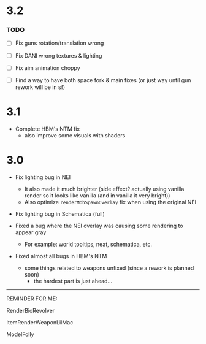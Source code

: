 # 3.2
### TODO

- [ ] Fix guns rotation/translation wrong
- [ ] Fix DANI wrong textures & lighting
- [ ] Fix aim animation choppy

- [ ] Find a way to have both space fork & main fixes (or just way until gun rework will be in sf)

# 3.1

* Complete HBM's NTM fix
  * also improve some visuals with shaders

# 3.0

* Fix lighting bug in NEI
   - It also made it much brighter (side effect? actually using vanilla render so it looks like vanilla (and in vanilla it very bright))
   - Also optimize `renderMobSpawnOverlay` fix when using the original NEI


* Fix lighting bug in Schematica (full)


* Fixed a bug where the NEI overlay was causing some rendering to appear gray
    - For example: world tooltips, neat, schematica, etc.



* Fixed almost all bugs in HBM's NTM
  - some things related to weapons unfixed (since a rework is planned soon)
     - the hardest part is just ahead...

---
REMINDER FOR ME:

RenderBioRevolver

ItemRenderWeaponLilMac

ModelFolly



